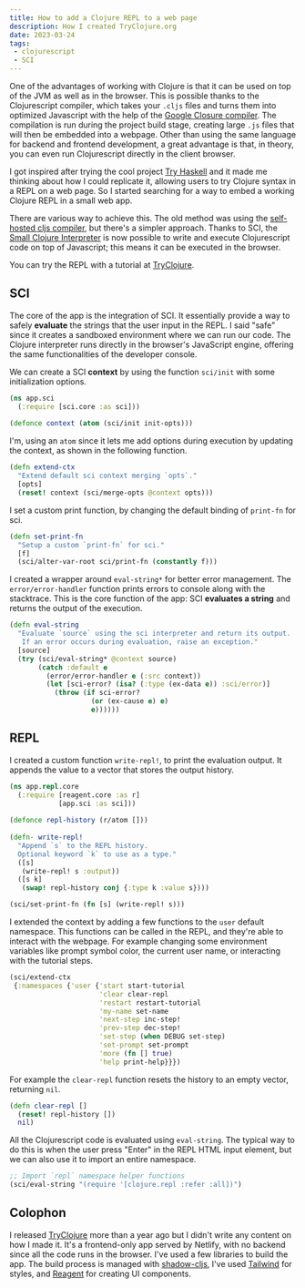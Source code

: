```yaml
---
title: How to add a Clojure REPL to a web page
description: How I created TryClojure.org
date: 2023-03-24
tags:
 - clojurescript
 - SCI
---
```


One of the advantages of working with Clojure is that it can be used on top of the JVM as well as in the browser. This is possible thanks to the Clojurescript compiler, which takes your `.cljs` files and turns them into optimized Javascript with the help of the [Google Closure compiler](https://github.com/google/closure-compiler). The compilation is run during the project build stage, creating large `.js` files that will then be embedded into a webpage. Other than using the same language for backend and frontend development, a great advantage is that, in theory, you can even run Clojurescript directly in the client browser.

I got inspired after trying the cool project [Try Haskell](https://tryhaskell.org/) and it made me thinking about how I could replicate it, allowing users to try Clojure syntax in a REPL on a web page. So I started searching for a way to embed a working Clojure REPL in a small web app.

There are various way to achieve this. The old method was using the  [self-hosted cljs compiler](https://code.thheller.com/blog/shadow-cljs/2017/10/14/bootstrap-support.html), but there's a simpler approach. Thanks to SCI, the [Small Clojure Interpreter](https://github.com/babashka/sci) is now possible to write and execute Clojurescript code on top of Javascript; this means it can be executed in the browser.

You can try the REPL with a tutorial at [TryClojure](https://tryclojure.org/).

## SCI

The core of the app is the integration of SCI. It essentially provide a way to safely **evaluate** the strings that the user input in the REPL. I said "safe" since it creates a sandboxed environment where we can run our code. The Clojure interpreter runs directly in the browser's JavaScript engine, offering the same functionalities of the developer console.

We can create a SCI **context** by using the function `sci/init` with some initialization options.

```clojure
(ns app.sci
  (:require [sci.core :as sci]))
   
(defonce context (atom (sci/init init-opts)))
```

I'm, using an `atom` since it lets me add options during execution by updating the context, as shown in the following function.

```clojure
(defn extend-ctx
  "Extend default sci context merging `opts`."
  [opts]
  (reset! context (sci/merge-opts @context opts)))
```

I set a custom print function, by changing the default binding of `print-fn` for sci.

```clojure
(defn set-print-fn
  "Setup a custom `print-fn` for sci."
  [f]
  (sci/alter-var-root sci/print-fn (constantly f)))
```

I created a wrapper around `eval-string*` for better error management. The `error/error-handler` function prints errors to console along with the stacktrace. This is the core function of the app: SCI **evaluates a string** and returns the output of the execution.

```clojure
(defn eval-string
  "Evaluate `source` using the sci interpreter and return its output.
   If an error occurs during evaluation, raise an exception."
  [source]
  (try (sci/eval-string* @context source)
       (catch :default e
         (error/error-handler e (:src context))
         (let [sci-error? (isa? (:type (ex-data e)) :sci/error)]
           (throw (if sci-error?
                    (or (ex-cause e) e)
                    e))))))
```

## REPL

I created a custom function `write-repl!`, to print the evaluation output. It appends the value to a vector that stores the output history.

```clojure
(ns app.repl.core
  (:require [reagent.core :as r]
            [app.sci :as sci]))
  
(defonce repl-history (r/atom []))
  
(defn- write-repl!
  "Append `s` to the REPL history.
  Optional keyword `k` to use as a type."
  ([s]
   (write-repl! s :output))
  ([s k]
   (swap! repl-history conj {:type k :value s})))

(sci/set-print-fn (fn [s] (write-repl! s)))
```

I extended the context by adding a few functions to the `user` default namespace. This functions can be called in the REPL, and they're able to interact with the webpage. For example changing some environment variables like prompt symbol color, the current user name, or interacting with the tutorial steps.

```clojure
(sci/extend-ctx
 {:namespaces {'user {'start start-tutorial
                      'clear clear-repl
                      'restart restart-tutorial
                      'my-name set-name
                      'next-step inc-step!
                      'prev-step dec-step!
                      'set-step (when DEBUG set-step)
                      'set-prompt set-prompt
                      'more (fn [] true)
                      'help print-help}}})
```

For example the `clear-repl` function resets the history to an empty vector, returning `nil`.

```clojure
(defn clear-repl []
  (reset! repl-history [])
  nil)
```

All the Clojurescript code is evaluated using `eval-string`. The typical way to do this is when the user press "Enter" in the REPL HTML input element, but we can also use it to import an entire namespace.

```clojure
;; Import `repl` namespace helper functions 
(sci/eval-string "(require '[clojure.repl :refer :all])")
```

## Colophon

I released [TryClojure](https://tryclojure.org/) more than a year ago but I didn't write any content on how I made it. It's a frontend-only app served by Netlify, with no backend since all the code runs in the browser. I've used a few libraries to build the app. The build process is managed with [shadow-cljs](https://github.com/thheller/shadow-cljs), I've used [Tailwind](https://tailwindcss.com) for styles, and [Reagent](https://reagent-project.github.io/) for creating UI components.
